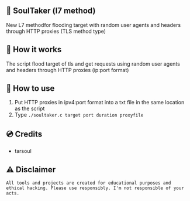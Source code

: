 ## 🧱 **SoulTaker (l7 method)**

New L7 methodfor flooding target with random user agents and headers through HTTP proxies (TLS method type)

## 🚀 **How it works**

The script flood target of tls and get requests using random user agents and headers through HTTP proxies (ip:port format)

## 🔎 **How to use**

 1. Put HTTP proxies in ipv4:port format into a txt file in the same location as the script
 2. Type `./soultaker.c target port duration proxyfile`

## 💿 **Credits**
 - tarsoul

## ⚠️ Disclaimer

```
All tools and projects are created for educational purposes and ethical hacking. Please use responsibly. I'm not responsible of your acts.
```